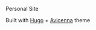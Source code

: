 Personal Site 

Built with [Hugo](https://gohugo.io/) + [Avicenna](https://github.com/hadisinaee/avicenna) theme
